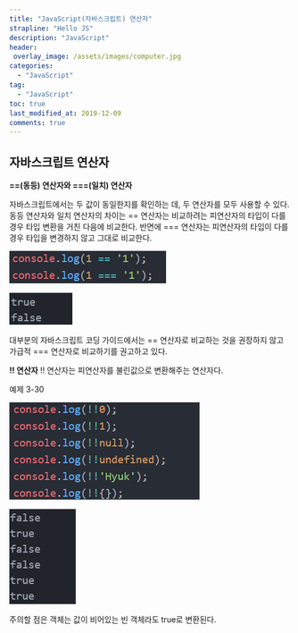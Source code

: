 ```yaml
---
title: "JavaScript(자바스크립트) 연산자"
strapline: "Hello JS"
description: "JavaScript"
header:
 overlay_image: /assets/images/computer.jpg
categories:
  - "JavaScript"
tag:
  - "JavaScript"
toc: true
last_modified_at: 2019-12-09
comments: true
---
```


## 자바스크립트 연산자

**==(동등) 연산자와 ===(일치) 연산자**<br>

자바스크립트에서는 두 값이 동일한지를 확인하는 데, 두 연산자를 모두 사용할 수 있다. 동등 연산자와 일치 연산자의 차이는 == 연산자는 비교하려는 피연산자의 타입이 다를 경우 타입 변환을 거친 다음에 비교한다. 반면에 === 연산자는 피연산자의 타입이 다를 경우 타입을 변경하지 않고 그대로 비교한다.<br>


![js-1](/assets/images/js-21-1.jpg)<br>

![js-1](/assets/images/js-21-2.jpg)<br>

대부분의 자바스크립트 코딩 가이드에서는 == 연산자로 비교하는 것을 권장하지 않고 가급적 === 연산자로 비교하기를 권고하고 있다.<br>

**!! 연산자**
!! 연산자는 피연산자를 불린값으로 변환해주는 연산자다. 

예제 3-30<br>

![js-1](/assets/images/js-22-1.jpg)<br>

![js-1](/assets/images/js-22-2.jpg)<br>

주의할 점은 객체는 값이 비어있는 빈 객체라도 true로 변환된다.


